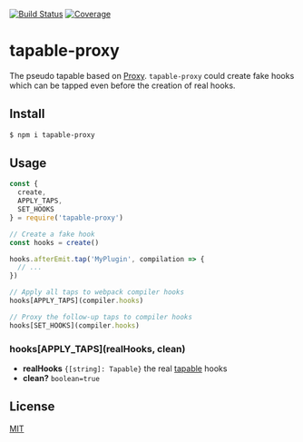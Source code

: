 [![Build Status](https://travis-ci.org/kaelzhang/tapable-proxy.svg?branch=master)](https://travis-ci.org/kaelzhang/tapable-proxy)
[![Coverage](https://codecov.io/gh/kaelzhang/tapable-proxy/branch/master/graph/badge.svg)](https://codecov.io/gh/kaelzhang/tapable-proxy)
<!-- optional appveyor tst
[![Windows Build Status](https://ci.appveyor.com/api/projects/status/github/kaelzhang/tapable-proxy?branch=master&svg=true)](https://ci.appveyor.com/project/kaelzhang/tapable-proxy)
-->
<!-- optional npm version
[![NPM version](https://badge.fury.io/js/tapable-proxy.svg)](http://badge.fury.io/js/tapable-proxy)
-->
<!-- optional npm downloads
[![npm module downloads per month](http://img.shields.io/npm/dm/tapable-proxy.svg)](https://www.npmjs.org/package/tapable-proxy)
-->
<!-- optional dependency status
[![Dependency Status](https://david-dm.org/kaelzhang/tapable-proxy.svg)](https://david-dm.org/kaelzhang/tapable-proxy)
-->

# tapable-proxy

The pseudo tapable based on [Proxy](https://developer.mozilla.org/en-US/docs/Web/JavaScript/Reference/Global_Objects/Proxy). `tapable-proxy` could create fake hooks which can be tapped even before the creation of real hooks.

## Install

```sh
$ npm i tapable-proxy
```

## Usage

```js
const {
  create,
  APPLY_TAPS,
  SET_HOOKS
} = require('tapable-proxy')

// Create a fake hook
const hooks = create()

hooks.afterEmit.tap('MyPlugin', compilation => {
  // ...
})

// Apply all taps to webpack compiler hooks
hooks[APPLY_TAPS](compiler.hooks)

// Proxy the follow-up taps to compiler hooks
hooks[SET_HOOKS](compiler.hooks)
```

### hooks[APPLY_TAPS](realHooks, clean)

- **realHooks** `{[string]: Tapable}` the real [tapable](https://www.npmjs.com/package/tapable) hooks
- **clean?** `boolean=true`

## License

[MIT](LICENSE)
